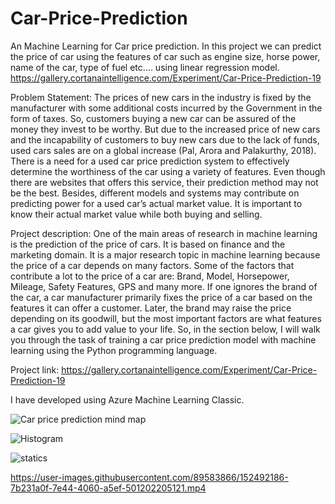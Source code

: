 # Car-Price-Prediction
An Machine Learning for Car price prediction.
In this project we can predict the price of car using the features of car such as engine size, horse power, name of the car, type of fuel etc....
using linear regression model.
https://gallery.cortanaintelligence.com/Experiment/Car-Price-Prediction-19

Problem Statement:
                   The prices of new cars in the industry is fixed by the manufacturer with some additional costs incurred by the Government in the form of taxes. So, customers buying a new car can be assured of the money they invest to be worthy. But due to the increased price of new cars and the incapability of customers to buy new cars due to the lack of funds, used cars sales are on a global increase (Pal, Arora and Palakurthy, 2018). There is a need for a used car price prediction system to effectively determine the worthiness of the car using a variety of features. Even though there are websites that offers this service, their prediction method may not be the best. Besides, different models and systems may contribute on predicting power for a used car’s actual market value. It is important to know their actual market value while both buying and selling.
                   
Project description:
                    One of the main areas of research in machine learning is the prediction of the price of cars. It is based on finance and the marketing domain. 
It is a major research topic in machine learning because the price of a car depends on many factors. Some of the factors that contribute a lot to the price of a car are:
                          Brand, Model, Horsepower, Mileage, Safety Features, GPS and many more.
If one ignores the brand of the car, a car manufacturer primarily fixes the price of a car based on the features it can offer a customer. Later, the brand may raise the price depending on its goodwill, but the most important factors are what features a car gives you to add value to your life. So, in the section below, I will walk you through the task of training a car price prediction model with machine learning using the Python programming language.

Project link: https://gallery.cortanaintelligence.com/Experiment/Car-Price-Prediction-19

I have developed using Azure Machine Learning Classic.

![Car price prediction mind map](https://user-images.githubusercontent.com/89583866/152482624-72d5b5ba-4caf-4dc1-b199-d5157d0a6c99.JPG)

![Histogram](https://user-images.githubusercontent.com/89583866/152482777-95ebbf0a-17cd-4a45-88a3-7e43114a2b9c.JPG)

![statics](https://user-images.githubusercontent.com/89583866/152482812-0d0e690c-d6e8-4002-916a-4de014d799e8.JPG)
 
https://user-images.githubusercontent.com/89583866/152492186-7b231a0f-7e44-4060-a5ef-501202205121.mp4

